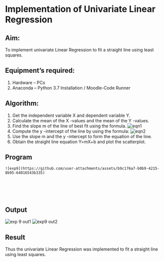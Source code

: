 # Implementation of Univariate Linear Regression
## Aim:
To implement univariate Linear Regression to fit a straight line using least squares.
## Equipment’s required:
1.	Hardware – PCs
2.	Anaconda – Python 3.7 Installation / Moodle-Code Runner
## Algorithm:
1.	Get the independent variable X and dependent variable Y.
2.	Calculate the mean of the X -values and the mean of the Y -values.
3.	Find the slope m of the line of best fit using the formula.
 ![eqn1](./eq1.jpg)
4.	Compute the y -intercept of the line by using the formula:
![eqn2](./eq2.jpg)  
5.	Use the slope m and the y -intercept to form the equation of the line.
6.	Obtain the straight line equation Y=mX+b and plot the scatterplot.
## Program
```
![exp9](https://github.com/user-attachments/assets/b9c176a7-b0b9-4215-8b95-64016543b335)






```
## Output
![exp 9 out1](https://github.com/user-attachments/assets/531ca320-0152-4ce0-a568-50dcef5ef60e)
![exp9 out2](https://github.com/user-attachments/assets/a6bd84df-2266-4d3b-bb62-2740eb44b752)

## Result
Thus the univariate Linear Regression was implemented to fit a straight line using least squares.
